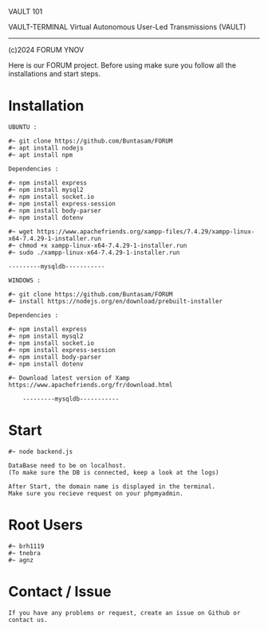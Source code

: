 VAULT 101

VAULT-TERMINAL
Virtual Autonomous User-Led Transmissions (VAULT)

------------------
(c)2024 FORUM YNOV


Here is our FORUM project.
Before using make sure you follow all the installations and start steps.


# Installation

    UBUNTU :

    #~ git clone https://github.com/Buntasam/FORUM
    #~ apt install nodejs
    #~ apt install npm

    Dependencies :

    #~ npm install express
    #~ npm install mysql2
    #~ npm install socket.io
    #~ npm install express-session
    #~ npm install body-parser
    #~ npm install dotenv

    #~ wget https://www.apachefriends.org/xampp-files/7.4.29/xampp-linux-x64-7.4.29-1-installer.run
    #~ chmod +x xampp-linux-x64-7.4.29-1-installer.run
    #~ sudo ./xampp-linux-x64-7.4.29-1-installer.run

    ---------mysqldb-----------

    WINDOWS :

    #~ git clone https://github.com/Buntasam/FORUM
    #~ install https://nodejs.org/en/download/prebuilt-installer
    
    Dependencies :
    
    #~ npm install express
    #~ npm install mysql2
    #~ npm install socket.io
    #~ npm install express-session
    #~ npm install body-parser
    #~ npm install dotenv

    #~ Download latest version of Xamp
    https://www.apachefriends.org/fr/download.html

        ---------mysqldb-----------


# Start 

    #~ node backend.js
    
    DataBase need to be on localhost.
    (To make sure the DB is connected, keep a look at the logs)

    After Start, the domain name is displayed in the terminal.
    Make sure you recieve request on your phpmyadmin.


# Root Users 

    #~ brh1119
    #~ tnebra
    #~ agnz

# Contact / Issue

    If you have any problems or request, create an issue on Github or contact us.
    
